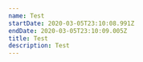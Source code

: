```yaml
---
name: Test
startDate: 2020-03-05T23:10:08.991Z
endDate: 2020-03-05T23:10:09.005Z
title: Test
description: Test
---
```


